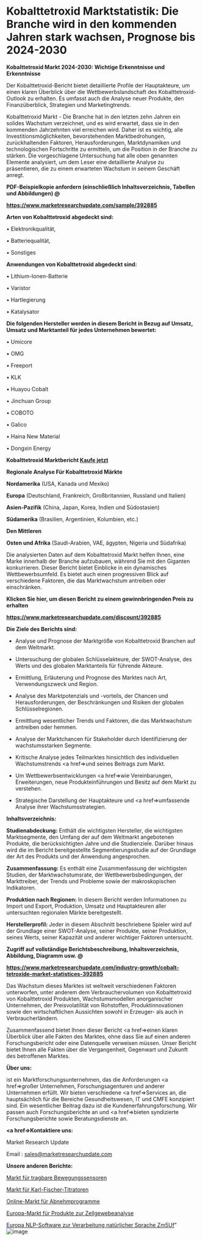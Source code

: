 # Kobalttetroxid Marktstatistik: Die Branche wird in den kommenden Jahren stark wachsen, Prognose bis 2024-2030

<strong>Kobalttetroxid Markt 2024-2030: Wichtige Erkenntnisse und Erkenntnisse</strong>

Der Kobalttetroxid-Bericht bietet detaillierte Profile der Hauptakteure, um einen klaren Überblick über die Wettbewerbslandschaft des Kobalttetroxid-Outlook zu erhalten. Es umfasst auch die Analyse neuer Produkte, den Finanzüberblick, Strategien und Marketingtrends.

Kobalttetroxid Markt - Die Branche hat in den letzten zehn Jahren ein solides Wachstum verzeichnet, und es wird erwartet, dass sie in den kommenden Jahrzehnten viel erreichen wird. Daher ist es wichtig, alle Investitionsmöglichkeiten, bevorstehenden Marktbedrohungen, zurückhaltenden Faktoren, Herausforderungen, Marktdynamiken und technologischen Fortschritte zu ermitteln, um die Position in der Branche zu stärken. Die vorgeschlagene Untersuchung hat alle oben genannten Elemente analysiert, um dem Leser eine detaillierte Analyse zu präsentieren, die zu einem erwarteten Wachstum in seinem Geschäft anregt.



<strong><b>PDF-Beispielkopie anfordern (einschließlich Inhaltsverzeichnis, Tabellen und Abbildungen) @ </b></strong>

<strong><a href=https://www.marketresearchupdate.com/sample/392885>

<strong>https://www.marketresearchupdate.com/sample/392885</u></a></strong></strong>



<strong>Arten von Kobalttetroxid abgedeckt sind:</strong>

• Elektronikqualität,

• Batteriequalität,

• Sonstiges



<strong>Anwendungen von Kobalttetroxid abgedeckt sind:</strong>

• Lithium-Ionen-Batterie

• Varistor

• Hartlegierung

• Katalysator



<strong>Die folgenden Hersteller werden in diesem Bericht in Bezug auf Umsatz, Umsatz und Marktanteil für jedes Unternehmen bewertet:</strong>

• Umicore

• OMG

• Freeport

• KLK

• Huayou Cobalt

• Jinchuan Group

• COBOTO

• Galico

• Haina New Material

• Dongxin Energy



<strong>Kobalttetroxid Marktbericht <a href=https://www.marketresearchupdate.com/buynow/392885>Kaufe jetzt</a></strong>



<strong>Regionale Analyse Für Kobalttetroxid Märkte</strong>



<strong>Nordamerika</strong> (USA, Kanada und Mexiko)



<strong>Europa</strong> (Deutschland, Frankreich, Großbritannien, Russland und Italien)



<strong>Asien-Pazifik</strong> (China, Japan, Korea, Indien und Südostasien)



<strong>Südamerika</strong> (Brasilien, Argentinien, Kolumbien, etc.)



<strong>Den Mittleren</strong> 

<strong>Osten und Afrika</strong> (Saudi-Arabien, VAE, ägypten, Nigeria und Südafrika)

Die analysierten Daten auf dem Kobalttetroxid Markt helfen Ihnen, eine Marke innerhalb der Branche aufzubauen, während Sie mit den Giganten konkurrieren. Dieser Bericht bietet Einblicke in ein dynamisches Wettbewerbsumfeld. Es bietet auch einen progressiven Blick auf verschiedene Faktoren, die das Marktwachstum antreiben oder einschränken.



<strong>Klicken Sie hier, um diesen Bericht zu einem gewinnbringenden Preis zu erhalten
</strong>

<strong><a href=https://www.marketresearchupdate.com/discount/392885>https://www.marketresearchupdate.com/discount/392885</b></u></strong></a>



<strong>Die Ziele des Berichts sind:</strong>

- Analyse und Prognose der Marktgröße von Kobalttetroxid Branchen auf dem Weltmarkt.

- Untersuchung der globalen Schlüsselakteure, der SWOT-Analyse, des Werts und des globalen Marktanteils für führende Akteure.

- Ermittlung, Erläuterung und Prognose des Marktes nach Art, Verwendungszweck und Region.

- Analyse des Marktpotenzials und -vorteils, der Chancen und Herausforderungen, der Beschränkungen und Risiken der globalen Schlüsselregionen.

- Ermittlung wesentlicher Trends und Faktoren, die das Marktwachstum antreiben oder hemmen.

- Analyse der Marktchancen für Stakeholder durch Identifizierung der wachstumsstarken Segmente.

- Kritische Analyse jedes Teilmarktes hinsichtlich des individuellen Wachstumstrends <a href=>und</a> seines Beitrags zum Markt.

- Um Wettbewerbsentwicklungen <a href=>wie</a> Vereinbarungen, Erweiterungen, neue Produkteinführungen und Besitz auf dem Markt zu verstehen.

- Strategische Darstellung der Hauptakteure und <a href=>umfas</a>sende Analyse ihrer Wachstumsstrategien.



<strong>Inhaltsverzeichnis:</strong>



<strong>Studienabdeckung:</strong> Enthält die wichtigsten Hersteller, die wichtigsten Marktsegmente, den Umfang der auf dem Weltmarkt angebotenen Produkte, die berücksichtigten Jahre und die Studienziele. Darüber hinaus wird die im Bericht bereitgestellte Segmentierungsstudie auf der Grundlage der Art des Produkts und der Anwendung angesprochen.



<strong>Zusammenfassung:</strong> Es enthält eine Zusammenfassung der wichtigsten Studien, der Marktwachstumsrate, der Wettbewerbsbedingungen, der Markttreiber, der Trends und Probleme sowie der makroskopischen Indikatoren.



<strong>Produktion nach Regionen:</strong> In diesem Bericht werden Informationen zu Import und Export, Produktion, Umsatz und Hauptakteuren aller untersuchten regionalen Märkte bereitgestellt.



<strong>Herstellerprofil:</strong> Jeder in diesem Abschnitt beschriebene Spieler wird auf der Grundlage einer SWOT-Analyse, seiner Produkte, seiner Produktion, seines Werts, seiner Kapazität und anderer wichtiger Faktoren untersucht.



<strong><b>Zugriff auf vollständige Berichtsbeschreibung, Inhaltsverzeichnis, Abbildung, Diagramm usw. @ </b></strong>

<strong><a href=https://www.marketresearchupdate.com/industry-growth/cobalt-tetroxide-market-statistices-392885>https://www.marketresearchupdate.com/industry-growth/cobalt-tetroxide-market-statistices-392885</a></strong>

Das Wachstum dieses Marktes ist weltweit verschiedenen Faktoren unterworfen, unter anderem dem Verbrauchervolumen von Kobalttetroxid von Kobalttetroxid Produkten, Wachstumsmodellen anorganischer Unternehmen, der Preisvolatilität von Rohstoffen, Produktinnovationen sowie den wirtschaftlichen Aussichten sowohl in Erzeuger- als auch in Verbraucherländern.

Zusammenfassend bietet Ihnen dieser Bericht <a href=>einen</a> klaren Überblick über alle Fakten des Marktes, ohne dass Sie auf einen anderen Forschungsbericht oder eine Datenquelle verweisen müssen. Unser Bericht bietet Ihnen alle Fakten über die Vergangenheit, Gegenwart und Zukunft des betroffenen Marktes.



<strong>Über uns:</strong>

 ist ein Marktforschungsunternehmen, das die Anforderungen <a href=>großer</a> Unternehmen, Forschungsagenturen und anderer Unternehmen erfüllt. Wir bieten verschiedene <a href=>Services</a> an, die hauptsächlich für die Bereiche Gesundheitswesen, IT und CMFE konzipiert sind. Ein wesentlicher Beitrag dazu ist die Kundenerfahrungsforschung. Wir passen auch Forschungsberichte an und <a href=>bieten</a> syndizierte Forschungsberichte sowie Beratungsdienste an.



<strong><a href=>Kontaktiere uns:</a></strong>

Market Research Update

Email : sales@marketresearchupdate.com



<strong>Unsere anderen Berichte:</strong>

<a href=https://www.linkedin.com/pulse/wearable-motion-sensors-market-2023-future>Markt für tragbare Bewegungssensoren</a>

<a href=https://www.linkedin.com/pulse/karl-fischer-titrator-market-2023-remarking>Markt für Karl-Fischer-Titratoren</a>

<a href=https://www.linkedin.com/pulse/online-weight-loss-programs-market-analysis>Online-Markt für Abnehmprogramme</a>

<a href=https://www.linkedin.com/pulse/europe-cell-tissue-analysis-products-market-size-production>Europa-Markt für Produkte zur Zellgewebeanalyse</a>

<a href=https://www.linkedin.com/pulse/europe-natural-language-processing-nlp-software-zm5uf/>Europa NLP-Software zur Verarbeitung natürlicher Sprache Zm5Uf</a>"
![image](https://github.com/Gayatrikarjule/Market-Analysis-360/assets/97346546/fb75d973-84f9-46a1-9d2c-47fc6ddcb950)

